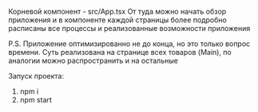 Корневой компонент - src/App.tsx
От туда можно начать обзор приложения и в компоненте каждой страницы более подробно расписаны все процессы и реализованные возможности приложения

P.S. Приложение оптимизированно не до конца, но это только вопрос времени. Суть реализована на странице всех товаров (Main), по аналогии можно распространить и на остальные

Запуск проекта:
1) npm i
2) npm start
